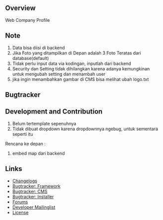 ## Overview

Web Company Profile

## Note ##

1. Data bisa diisi di backend
2. Jika Foto yang ditampilkan di Depan adalah 3 Foto Teratas dari database(default)
3. Tidak perlu input data via kodingan, inputlah dari backend
4. Security dan Setting tidak dihilangkan karena adanya kemungkinan untuk mengubah setting dan menambah user
5. jika ingin menambahkan gambar di CMS bisa melihat ubah logo.txt

## Bugtracker ##



## Development and Contribution ##

1. Belum tertemplate sepenuhnya
2. Tidak dibuat dropdown karena dropdownnya ngebug, untuk sementara seperti itu

Rencana ke depan :

1. embed map dari backend


## Links ##

 * [Changelogs](http://doc.silverstripe.org/framework/en/changelogs/)
 * [Bugtracker: Framework](https://github.com/silverstripe/silverstripe-framework/issues)
 * [Bugtracker: CMS](https://github.com/silverstripe/silverstripe-cms/issues)
 * [Bugtracker: Installer](https://github.com/silverstripe/silverstripe-installer/issues)
 * [Forums](http://silverstripe.org/forums)
 * [Developer Mailinglist](https://groups.google.com/forum/#!forum/silverstripe-dev)
 * [License](./LICENSE)
